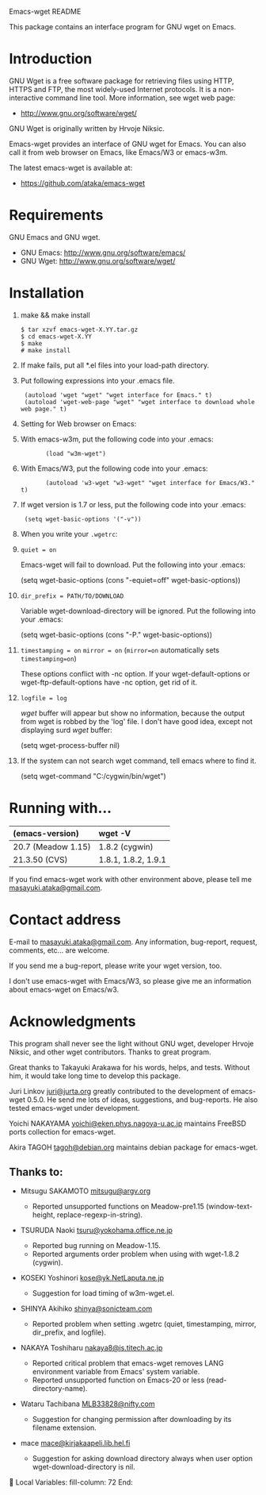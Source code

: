 Emacs-wget README

This package contains an interface program for GNU wget on Emacs.

# Introduction

GNU Wget is a free software package for retrieving files using HTTP,
HTTPS and FTP, the most widely-used Internet protocols.  It is a
non-interactive command line tool.  More information, see wget web page:

* http://www.gnu.org/software/wget/

GNU Wget is originally written by Hrvoje Niksic.


Emacs-wget provides an interface of GNU wget for Emacs.  You can also
call it from web browser on Emacs, like Emacs/W3 or emacs-w3m.

The latest emacs-wget is available at:

* https://github.com/ataka/emacs-wget


# Requirements

GNU Emacs and GNU wget.

* GNU Emacs: http://www.gnu.org/software/emacs/
* GNU Wget:  http://www.gnu.org/software/wget/


# Installation

1.  make && make install

        $ tar xzvf emacs-wget-X.YY.tar.gz
        $ cd emacs-wget-X.YY
        $ make
        # make install

  1. If make fails, put all *.el files into your load-path directory.
2. Put following expressions into your .emacs file.

        (autoload 'wget "wget" "wget interface for Emacs." t)
        (autoload 'wget-web-page "wget" "wget interface to download whole web page." t)

3. Setting for Web browser on Emacs:
  1. With emacs-w3m, put the following code into your .emacs:

                (load "w3m-wget")

  2. With Emacs/W3, put the following code into your .emacs:

                (autoload 'w3-wget "w3-wget" "wget interface for Emacs/W3." t)

4. If wget version is 1.7 or less, put the following code into your .emacs:

        (setq wget-basic-options '("-v"))

5. When you write your `.wgetrc`:
  1. `quiet = on`

     Emacs-wget will fail to download.  Put the following into your .emacs:

        (setq wget-basic-options (cons "-equiet=off" wget-basic-options))

  2. `dir_prefix = PATH/TO/DOWNLOAD`

     Variable wget-download-directory will be ignored.  Put the
     following into your .emacs:

        (setq wget-basic-options (cons "-P." wget-basic-options))

  3. `timestamping = on`
     `mirror = on`  (`mirror=on` automatically sets `timestamping=on`)

     These options conflict with -nc option.  If your wget-default-options
     or wget-ftp-default-options have -nc option, get rid of it.

  4. `logfile = log`

     *wget* buffer will appear but show no information, because the
     output from wget is robbed by the 'log' file.  I don't have
     good idea, except not displaying surd *wget* buffer:

        (setq wget-process-buffer nil)

  5. If the system can not search wget command, tell emacs where to find
     it.

        (setq wget-command "C:/cygwin/bin/wget")


# Running with...

|(emacs-version)|wget -V|
|:--|:--|
|20.7 (Meadow 1.15)|1.8.2 (cygwin)|
|21.3.50 (CVS)|1.8.1, 1.8.2, 1.9.1|

If you find emacs-wget work with other environment above, please tell me
<masayuki.ataka@gmail.com>.


# Contact address

E-mail to <masayuki.ataka@gmail.com>.  Any information, bug-report,
request, comments, etc... are welcome.

If you send me a bug-report, please write your wget version, too.

I don't use emacs-wget with Emacs/W3, so please give me an information
about emacs-wget on Emacs/w3.


# Acknowledgments

This program shall never see the light without GNU wget, developer
Hrvoje Niksic, and other wget contributors.  Thanks to great program.

Great thanks to Takayuki Arakawa for his words, helps, and tests.
Without him, it would take long time to develop this package.

Juri Linkov <juri@jurta.org> greatly contributed to the development of
emacs-wget 0.5.0.  He send me lots of ideas, suggestions, and
bug-reports.  He also tested emacs-wget under development.

Yoichi NAKAYAMA <yoichi@eken.phys.nagoya-u.ac.jp> maintains FreeBSD
ports collection for emacs-wget.

Akira TAGOH <tagoh@debian.org> maintains debian package for emacs-wget.

## Thanks to:

* Mitsugu SAKAMOTO <mitsugu@argv.org>
  - Reported unsupported functions on Meadow-pre1.15
    (window-text-height, replace-regexp-in-string).

* TSURUDA Naoki <tsuru@yokohama.office.ne.jp>
  - Reported bug running on Meadow-1.15.
  - Reported arguments order problem when using with wget-1.8.2 (cygwin).

* KOSEKI Yoshinori <kose@yk.NetLaputa.ne.jp>
  - Suggestion for load timing of w3m-wget.el.

* SHINYA Akihiko <shinya@sonicteam.com>
  - Reported problem when setting .wgetrc
    (quiet, timestamping, mirror, dir_prefix, and logfile).

* NAKAYA Toshiharu <nakaya8@is.titech.ac.jp>
  - Reported critical problem that emacs-wget removes LANG environment
    variable from Emacs' system variable.
  - Reported unsupported function on Emacs-20 or less
    (read-directory-name).

* Wataru Tachibana <MLB33828@nifty.com>
  - Suggestion for changing permission after downloading by its
    filename extension.

* mace <mace@kirjakaapeli.lib.hel.fi>
  - Suggestion for asking download directory always when user option
    wget-download-directory is nil.



Local Variables:
fill-column: 72
End:
